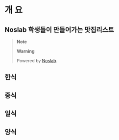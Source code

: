 # 개 요
## Noslab 학생들이 만들어가는 맛집리스트 

> **Note** 
> 
> **Warning**
> 
> Powered by [Noslab](https://noslab.github.io/).

## 한식

## 중식

## 일식

## 양식
